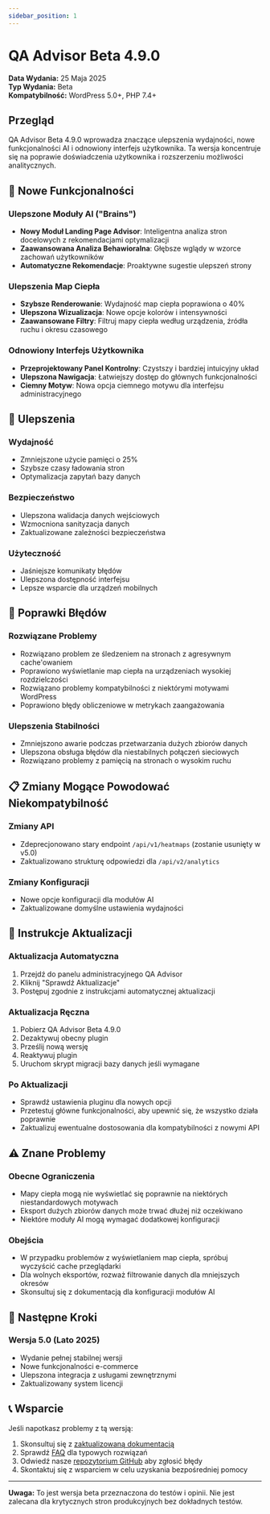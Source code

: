 ```yaml
---
sidebar_position: 1
---
```


# QA Advisor Beta 4.9.0

**Data Wydania:** 25 Maja 2025  
**Typ Wydania:** Beta  
**Kompatybilność:** WordPress 5.0+, PHP 7.4+

## Przegląd

QA Advisor Beta 4.9.0 wprowadza znaczące ulepszenia wydajności, nowe funkcjonalności AI i odnowiony interfejs użytkownika. Ta wersja koncentruje się na poprawie doświadczenia użytkownika i rozszerzeniu możliwości analitycznych.

## 🚀 Nowe Funkcjonalności

### Ulepszone Moduły AI ("Brains")
- **Nowy Moduł Landing Page Advisor**: Inteligentna analiza stron docelowych z rekomendacjami optymalizacji
- **Zaawansowana Analiza Behawioralna**: Głębsze wglądy w wzorce zachowań użytkowników
- **Automatyczne Rekomendacje**: Proaktywne sugestie ulepszeń strony

### Ulepszenia Map Ciepła
- **Szybsze Renderowanie**: Wydajność map ciepła poprawiona o 40%
- **Ulepszona Wizualizacja**: Nowe opcje kolorów i intensywności
- **Zaawansowane Filtry**: Filtruj mapy ciepła według urządzenia, źródła ruchu i okresu czasowego

### Odnowiony Interfejs Użytkownika
- **Przeprojektowany Panel Kontrolny**: Czystszy i bardziej intuicyjny układ
- **Ulepszona Nawigacja**: Łatwiejszy dostęp do głównych funkcjonalności
- **Ciemny Motyw**: Nowa opcja ciemnego motywu dla interfejsu administracyjnego

## 🔧 Ulepszenia

### Wydajność
- Zmniejszone użycie pamięci o 25%
- Szybsze czasy ładowania stron
- Optymalizacja zapytań bazy danych

### Bezpieczeństwo
- Ulepszona walidacja danych wejściowych
- Wzmocniona sanityzacja danych
- Zaktualizowane zależności bezpieczeństwa

### Użyteczność
- Jaśniejsze komunikaty błędów
- Ulepszona dostępność interfejsu
- Lepsze wsparcie dla urządzeń mobilnych

## 🐛 Poprawki Błędów

### Rozwiązane Problemy
- Rozwiązano problem ze śledzeniem na stronach z agresywnym cache'owaniem
- Poprawiono wyświetlanie map ciepła na urządzeniach wysokiej rozdzielczości
- Rozwiązano problemy kompatybilności z niektórymi motywami WordPress
- Poprawiono błędy obliczeniowe w metrykach zaangażowania

### Ulepszenia Stabilności
- Zmniejszono awarie podczas przetwarzania dużych zbiorów danych
- Ulepszona obsługa błędów dla niestabilnych połączeń sieciowych
- Rozwiązano problemy z pamięcią na stronach o wysokim ruchu

## 📋 Zmiany Mogące Powodować Niekompatybilność

### Zmiany API
- Zdeprecjonowano stary endpoint `/api/v1/heatmaps` (zostanie usunięty w v5.0)
- Zaktualizowano strukturę odpowiedzi dla `/api/v2/analytics`

### Zmiany Konfiguracji
- Nowe opcje konfiguracji dla modułów AI
- Zaktualizowane domyślne ustawienia wydajności

## 🔄 Instrukcje Aktualizacji

### Aktualizacja Automatyczna
1. Przejdź do panelu administracyjnego QA Advisor
2. Kliknij "Sprawdź Aktualizacje"
3. Postępuj zgodnie z instrukcjami automatycznej aktualizacji

### Aktualizacja Ręczna
1. Pobierz QA Advisor Beta 4.9.0
2. Dezaktywuj obecny plugin
3. Prześlij nową wersję
4. Reaktywuj plugin
5. Uruchom skrypt migracji bazy danych jeśli wymagane

### Po Aktualizacji
- Sprawdź ustawienia pluginu dla nowych opcji
- Przetestuj główne funkcjonalności, aby upewnić się, że wszystko działa poprawnie
- Zaktualizuj ewentualne dostosowania dla kompatybilności z nowymi API

## ⚠️ Znane Problemy

### Obecne Ograniczenia
- Mapy ciepła mogą nie wyświetlać się poprawnie na niektórych niestandardowych motywach
- Eksport dużych zbiorów danych może trwać dłużej niż oczekiwano
- Niektóre moduły AI mogą wymagać dodatkowej konfiguracji

### Obejścia
- W przypadku problemów z wyświetlaniem map ciepła, spróbuj wyczyścić cache przeglądarki
- Dla wolnych eksportów, rozważ filtrowanie danych dla mniejszych okresów
- Skonsultuj się z dokumentacją dla konfiguracji modułów AI

## 🔮 Następne Kroki

### Wersja 5.0 (Lato 2025)
- Wydanie pełnej stabilnej wersji
- Nowe funkcjonalności e-commerce
- Ulepszona integracja z usługami zewnętrznymi
- Zaktualizowany system licencji

## 📞 Wsparcie

Jeśli napotkasz problemy z tą wersją:

1. Skonsultuj się z [zaktualizowaną dokumentacją](/docs/user-manual)
2. Sprawdź [FAQ](/docs/faq) dla typowych rozwiązań
3. Odwiedź nasze [repozytorium GitHub](https://github.com/quarka-org) aby zgłosić błędy
4. Skontaktuj się z wsparciem w celu uzyskania bezpośredniej pomocy

---

**Uwaga:** To jest wersja beta przeznaczona do testów i opinii. Nie jest zalecana dla krytycznych stron produkcyjnych bez dokładnych testów.
